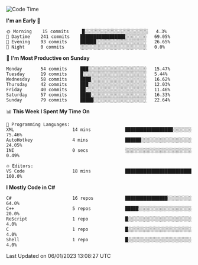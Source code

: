 <!--START_SECTION:waka-->
![Code Time](http://img.shields.io/badge/Code%20Time-887%20hrs%204%20mins-blue)

**I'm an Early 🐤** 

```text
🌞 Morning    15 commits     █░░░░░░░░░░░░░░░░░░░░░░░░   4.3% 
🌆 Daytime    241 commits    █████████████████░░░░░░░░   69.05% 
🌃 Evening    93 commits     ██████░░░░░░░░░░░░░░░░░░░   26.65% 
🌙 Night      0 commits      ░░░░░░░░░░░░░░░░░░░░░░░░░   0.0%

```
📅 **I'm Most Productive on Sunday** 

```text
Monday       54 commits     ███░░░░░░░░░░░░░░░░░░░░░░   15.47% 
Tuesday      19 commits     █░░░░░░░░░░░░░░░░░░░░░░░░   5.44% 
Wednesday    58 commits     ████░░░░░░░░░░░░░░░░░░░░░   16.62% 
Thursday     42 commits     ███░░░░░░░░░░░░░░░░░░░░░░   12.03% 
Friday       40 commits     ██░░░░░░░░░░░░░░░░░░░░░░░   11.46% 
Saturday     57 commits     ████░░░░░░░░░░░░░░░░░░░░░   16.33% 
Sunday       79 commits     █████░░░░░░░░░░░░░░░░░░░░   22.64%

```


📊 **This Week I Spent My Time On** 

```text
💬 Programming Languages: 
XML                      14 mins             ██████████████████░░░░░░░   75.46% 
AutoHotkey               4 mins              ██████░░░░░░░░░░░░░░░░░░░   24.05% 
INI                      0 secs              ░░░░░░░░░░░░░░░░░░░░░░░░░   0.49%

🔥 Editors: 
VS Code                  18 mins             █████████████████████████   100.0%

```

**I Mostly Code in C#** 

```text
C#                       16 repos            ████████████████░░░░░░░░░   64.0% 
C++                      5 repos             █████░░░░░░░░░░░░░░░░░░░░   20.0% 
ReScript                 1 repo              █░░░░░░░░░░░░░░░░░░░░░░░░   4.0% 
C                        1 repo              █░░░░░░░░░░░░░░░░░░░░░░░░   4.0% 
Shell                    1 repo              █░░░░░░░░░░░░░░░░░░░░░░░░   4.0%

```



 Last Updated on 06/01/2023 13:08:27 UTC
<!--END_SECTION:waka-->
